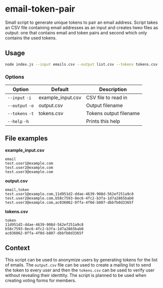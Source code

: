 # email-token-pair

Small script to generate unique tokens to pair an email address. Script takes an CSV file containing email addresses as an input and creates tweo files as output: one that contains email and token pairs and second which only contains the used tokens.

## Usage

```bash
node index.js --input emails.csv --output list.csv --tokens tokens.csv
```

### Options

| Option | Default | Description |
|--------|---------|-------------|
| `--input` `-i` | example_input.csv | CSV file to read in |
| `--output` `-o` | output.csv | Output filename |
| `--tokens` `-t` | tokens.csv | Tokens output filename |
| `--help` `-h` | | Prints this help |

## File examples

**example_input.csv**

```csv
email
test.user1@example.com
test.user2@example.com
test.user3@example.com
```

**output.csv**

```csv
email,token
test.user1@example.com,11d951d2-ddae-4639-908d-562ef251a9c8
test.user2@example.com,b58c7593-8ec6-4fc2-b3fa-1d7a2865bab0
test.user3@example.com,ac036062-0ffa-4f0d-b807-dbbfb0d3365f
```

**tokens.csv**
```csv
token
11d951d2-ddae-4639-908d-562ef251a9c8
b58c7593-8ec6-4fc2-b3fa-1d7a2865bab0
ac036062-0ffa-4f0d-b807-dbbfb0d3365f
```

## Context

This script can be used to anonymize users by generating tokens for the list of emails. The `output.csv` file can be used to create a mailing list to send the token to every user and then the `tokens.csv` can be used to verify user without revealing their identtity. The script is planned to be used when creating voting forms for members.